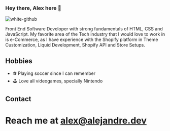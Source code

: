 ### Hey there, Alex here 👋

![white-github](https://user-images.githubusercontent.com/60763025/146455489-eb358a67-4d48-4b78-afe6-fa73852bc468.png)

Front End Software Developer with strong fundamentals of HTML, CSS and JavaScript. My favorite area of the Tech industry that I would love to work in is e-Commerce, as I have experience with the Shopify platform in Theme Customization, Liquid Development, Shopify API and Store Setups.

## Hobbies
- ⚽ Playing soccer since I can remember
- 🕹 Love all videogames, specially Nintendo

## Contact
# Reach me at alex@alejandre.dev

